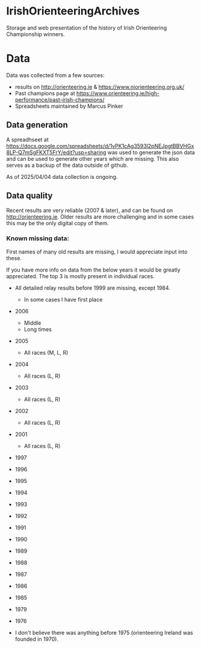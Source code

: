 # IrishOrienteeringArchives
Storage and web presentation of the history of Irish Orienteering Championship winners.

# Data

Data was collected from a few sources:
 - results on http://orienteering.ie & https://www.niorienteering.org.uk/
 - Past champions page at https://www.orienteering.ie/high-performance/past-irish-champions/
 - Spreadsheets maintained by Marcus Pinker

## Data generation

A spreadhseet at https://docs.google.com/spreadsheets/d/1vPK1cAg3593l2pNEJpgtBBVHGx8LP-Q7mSgFKXT5FrY/edit?usp=sharing was used to generate the json data and can be used to generate other years which are missing. This also serves as a backup of the data outside of github.

As of 2025/04/04 data collection is ongoing.

## Data quality

Recent results are very reliable (2007 & later), and can be found on http://orienteering.ie. Older results are more challenging and in some cases this may be the only digital copy of them.

### Known missing data:

First names of many old results are missing, I would appreciate input into these.

If you have more info on data from the below years it would be greatly appreciated. The top 3 is mostly present in individual races.
  - All detailed relay results before 1999 are missing, except 1984.
    - In some cases I have first place
  - 2006
    - Middle
    - Long times
  - 2005
    - All races (M, L, R)
  - 2004
    - All races (L, R)
  - 2003
    - All races (L, R)
  - 2002
    - All races (L, R)
  - 2001
    - All races (L, R)
  - 1997
  - 1996
  - 1995
  - 1994
  - 1993
  - 1992
  - 1991
  - 1990
  - 1989
  - 1988
  - 1987
  - 1986
  - 1985
  - 1979
  - 1976

 - I don't believe there was anything before 1975 (orienteering Ireland was founded in 1970).
